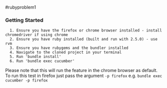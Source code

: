 #rubyproblem1

### Getting Started
      1. Ensure you have the firefox or chrome browser installed - install chromedriver if using chrome
      2. Ensure you have ruby installed (built and run with 2.5.0) - use rvm
      3. Ensure you have rubygems and the bundler installed
      4. Navigate to the cloned project in your terminal
      5. Run 'bundle install'
      6. Run 'bundle exec cucumber'

Please note that this will run the feature in the chrome browser as default. To run this test in firefox just pass the argument
`-p firefox`  e.g. `bundle exec cucumber -p firefox`

